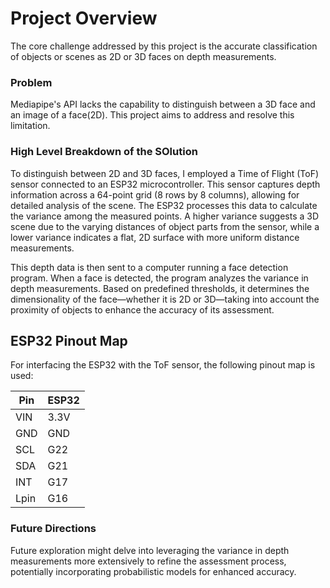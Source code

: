 # Project Overview

The core challenge addressed by this project is the accurate classification of
objects or scenes as 2D or 3D faces on depth measurements.

### Problem

Mediapipe's API lacks the capability to distinguish between a 3D face and an
image of a face(2D). This project aims to address and resolve this limitation.

### High Level Breakdown of the SOlution

To distinguish between 2D and 3D faces, I employed a Time of Flight (ToF) sensor
connected to an ESP32 microcontroller. This sensor captures depth information
across a 64-point grid (8 rows by 8 columns), allowing for detailed analysis of
the scene. The ESP32 processes this data to calculate the variance among the
measured points. A higher variance suggests a 3D scene due to the varying
distances of object parts from the sensor, while a lower variance indicates a
flat, 2D surface with more uniform distance measurements.

This depth data is then sent to a computer running a face detection program.
When a face is detected, the program analyzes the variance in depth
measurements. Based on predefined thresholds, it determines the dimensionality
of the face—whether it is 2D or 3D—taking into account the proximity of objects
to enhance the accuracy of its assessment.

## ESP32 Pinout Map

For interfacing the ESP32 with the ToF sensor, the following pinout map is used:

| Pin  | ESP32 |
| ---- | ----- |
| VIN  | 3.3V  |
| GND  | GND   |
| SCL  | G22   |
| SDA  | G21   |
| INT  | G17   |
| Lpin | G16   |

### Future Directions

Future exploration might delve into leveraging the variance in depth
measurements more extensively to refine the assessment process, potentially
incorporating probabilistic models for enhanced accuracy.
